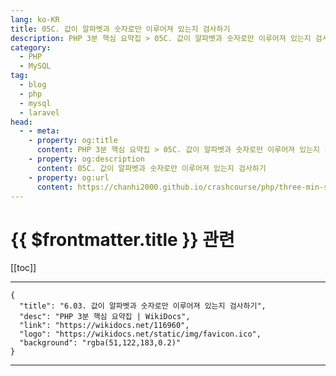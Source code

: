 ```yaml
---
lang: ko-KR
title: 05C. 값이 알파벳과 숫자로만 이루어져 있는지 검사하기
description: PHP 3분 핵심 요약집 > 05C. 값이 알파벳과 숫자로만 이루어져 있는지 검사하기
category: 
  - PHP
  - MySQL
tag: 
  - blog
  - php
  - mysql
  - laravel
head:
  - - meta:
    - property: og:title
      content: PHP 3분 핵심 요약집 > 05C. 값이 알파벳과 숫자로만 이루어져 있는지 검사하기
    - property: og:description
      content: 05C. 값이 알파벳과 숫자로만 이루어져 있는지 검사하기
    - property: og:url
      content: https://chanhi2000.github.io/crashcourse/php/three-min-summary/05-validation/05C.html
---
```


# {{ $frontmatter.title }} 관련

[[toc]]

---

```component VPCard
{
  "title": "6.03. 값이 알파벳과 숫자로만 이루어져 있는지 검사하기",
  "desc": "PHP 3분 핵심 요약집 | WikiDocs",
  "link": "https://wikidocs.net/116960",
  "logo": "https://wikidocs.net/static/img/favicon.ico",
  "background": "rgba(51,122,183,0.2)"
}
```

---

<TagLinks />